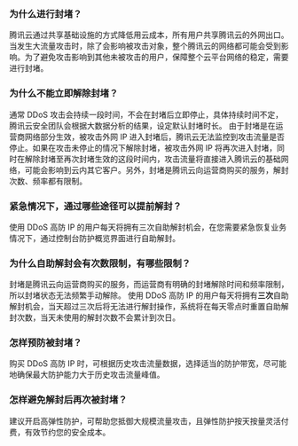 
### 为什么进行封堵？
腾讯云通过共享基础设施的方式降低用云成本，所有用户共享腾讯云的外网出口。当发生大流量攻击时，除了会影响被攻击对象，整个腾讯云的网络都可能会受到影响。为了避免攻击影响到其他未被攻击的用户，保障整个云平台网络的稳定，需要进行封堵。

### 为什么不能立即解除封堵？
通常 DDoS 攻击会持续一段时间，不会在封堵后立即停止，具体持续时间不定，腾讯云安全团队会根据大数据分析的结果，设定默认封堵时长。
由于封堵是在运营商网络部分生效，被攻击外网 IP 进入封堵后，腾讯云无法监控到攻击流量是否停止。如果在攻击未停止的情况下解除封堵，被攻击外网 IP 将再次进入封堵，同时在解除封堵至再次封堵生效的这段时间内，攻击流量将直接进入腾讯云的基础网络，可能会影响到云内其它客户。另外，封堵是腾讯云向运营商购买的服务，解封次数、频率都有限制。

### 紧急情况下，通过哪些途径可以提前解封？
使用 DDoS 高防 IP 的用户每天将拥有三次自助解封机会，在您需要紧急恢复业务情况下，通过控制台防护概览界面进行自助解封。

### 为什么自助解封会有次数限制，有哪些限制？
封堵是腾讯云向运营商购买的服务，而运营商有明确的封堵解除时间和频率限制，所以封堵状态无法频繁手动解除。
使用 DDoS 高防 IP 的用户每天将拥有**三次**自助解封机会，当天超过三次后将无法进行解封操作，系统将在每天零点时重置自助解封次数，当天未使用的解封次数不会累计到次日。


### 怎样预防被封堵？
购买 DDoS 高防 IP 时，可根据历史攻击流量数据，选择适当的防护带宽，尽可能地确保最大防护能力大于历史攻击流量峰值。

### 怎样避免解封后再次被封堵？
建议开启高弹性防护，可帮助您抵御大规模流量攻击，且弹性防护按天按量灵活付费，有效节约您的安全成本。
